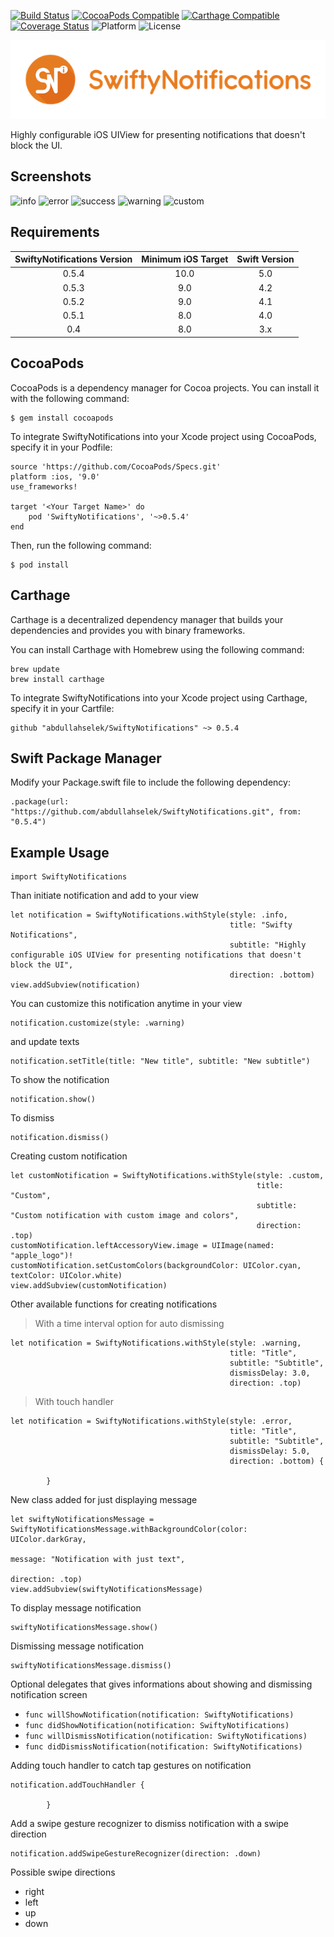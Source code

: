 [![Build Status](https://travis-ci.org/abdullahselek/SwiftyNotifications.svg?branch=master)](https://travis-ci.org/abdullahselek/SwiftyNotifications)
[![CocoaPods Compatible](https://img.shields.io/cocoapods/v/SwiftyNotifications.svg)](http://cocoapods.org/pods/SwiftyNotifications)
[![Carthage Compatible](https://img.shields.io/badge/Carthage-compatible-4BC51D.svg?style=flat)](https://github.com/Carthage/Carthage)
[![Coverage Status](https://coveralls.io/repos/github/abdullahselek/SwiftyNotifications/badge.svg?branch=master)](https://coveralls.io/github/abdullahselek/SwiftyNotifications?branch=master)
![Platform](https://img.shields.io/cocoapods/p/SwiftyNotifications.svg?style=flat)
![License](https://img.shields.io/dub/l/vibe-d.svg)

![SwiftyNotifications](https://github.com/Tobaloidee/SwiftyNotifications/blob/master/Screenshots/logo/logotype.png)

Highly configurable iOS UIView for presenting notifications that doesn't block the UI.

## Screenshots
![info](https://github.com/abdullahselek/SwiftyNotifications/blob/master/Screenshots/info.png)
![error](https://github.com/abdullahselek/SwiftyNotifications/blob/master/Screenshots/error.png)
![success](https://github.com/abdullahselek/SwiftyNotifications/blob/master/Screenshots/success.png)
![warning](https://github.com/abdullahselek/SwiftyNotifications/blob/master/Screenshots/warning.png)
![custom](https://github.com/abdullahselek/SwiftyNotifications/blob/master/Screenshots/custom.png)

## Requirements

| SwiftyNotifications Version | Minimum iOS Target  | Swift Version |
|:--------------------:|:---------------------------:|:---------------------------:|
| 0.5.4 | 10.0 | 5.0 |
| 0.5.3 | 9.0 | 4.2 |
| 0.5.2 | 9.0 | 4.1 |
| 0.5.1 | 8.0 | 4.0 |
| 0.4 | 8.0 | 3.x |

## CocoaPods

CocoaPods is a dependency manager for Cocoa projects. You can install it with the following command:
```
$ gem install cocoapods
```

To integrate SwiftyNotifications into your Xcode project using CocoaPods, specify it in your Podfile:
```
source 'https://github.com/CocoaPods/Specs.git'
platform :ios, '9.0'
use_frameworks!

target '<Your Target Name>' do
	pod 'SwiftyNotifications', '~>0.5.4'
end
```

Then, run the following command:
```
$ pod install
```

## Carthage

Carthage is a decentralized dependency manager that builds your dependencies and provides you with binary frameworks.

You can install Carthage with Homebrew using the following command:

```
brew update
brew install carthage
```

To integrate SwiftyNotifications into your Xcode project using Carthage, specify it in your Cartfile:

```
github "abdullahselek/SwiftyNotifications" ~> 0.5.4
```

## Swift Package Manager

Modify your Package.swift file to include the following dependency:

```
.package(url: "https://github.com/abdullahselek/SwiftyNotifications.git", from: "0.5.4")
```

## Example Usage
```
import SwiftyNotifications
````

Than initiate notification and add to your view
```
let notification = SwiftyNotifications.withStyle(style: .info,
                                                 title: "Swifty Notifications",
                                                 subtitle: "Highly configurable iOS UIView for presenting notifications that doesn't block the UI",
                                                 direction: .bottom)
view.addSubview(notification)
```

You can customize this notification anytime in your view
```
notification.customize(style: .warning)
```

and update texts
```
notification.setTitle(title: "New title", subtitle: "New subtitle")
```

To show the notification
```
notification.show()
```

To dismiss
```
notification.dismiss()
```

Creating custom notification
```
let customNotification = SwiftyNotifications.withStyle(style: .custom,
                                                       title: "Custom",
                                                       subtitle: "Custom notification with custom image and colors",
                                                       direction: .top)
customNotification.leftAccessoryView.image = UIImage(named: "apple_logo")!
customNotification.setCustomColors(backgroundColor: UIColor.cyan, textColor: UIColor.white)
view.addSubview(customNotification)
```

Other available functions for creating notifications
> With a time interval option for auto dismissing
```
let notification = SwiftyNotifications.withStyle(style: .warning,
                                                 title: "Title",
                                                 subtitle: "Subtitle",
                                                 dismissDelay: 3.0,
                                                 direction: .top)
```
> With touch handler
```
let notification = SwiftyNotifications.withStyle(style: .error,
                                                 title: "Title",
                                                 subtitle: "Subtitle",
                                                 dismissDelay: 5.0,
                                                 direction: .bottom) {
                                                            
        }
```

New class added for just displaying message
```
let swiftyNotificationsMessage = SwiftyNotificationsMessage.withBackgroundColor(color: UIColor.darkGray,
                                                                                message: "Notification with just text",
                                                                                direction: .top)
view.addSubview(swiftyNotificationsMessage)
```

To display message notification
```
swiftyNotificationsMessage.show()
```

Dismissing message notification
```
swiftyNotificationsMessage.dismiss()
```

Optional delegates that gives informations about showing and dismissing notification screen
- `func willShowNotification(notification: SwiftyNotifications)`
- `func didShowNotification(notification: SwiftyNotifications)`
- `func willDismissNotification(notification: SwiftyNotifications)`
- `func didDismissNotification(notification: SwiftyNotifications)`

Adding touch handler to catch tap gestures on notification
```
notification.addTouchHandler {

        }
```

Add a swipe gesture recognizer to dismiss notification with a swipe direction
```
notification.addSwipeGestureRecognizer(direction: .down)
```

Possible swipe directions
- right
- left
- up
- down
